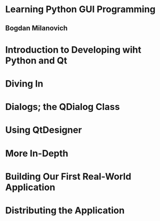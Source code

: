 # Learning Python GUI Programming
## Bogdan Milanovich

# Introduction to Developing wiht Python and Qt

# Diving In

# Dialogs; the QDialog Class

# Using QtDesigner

# More In-Depth

# Building Our First Real-World Application

# Distributing the Application